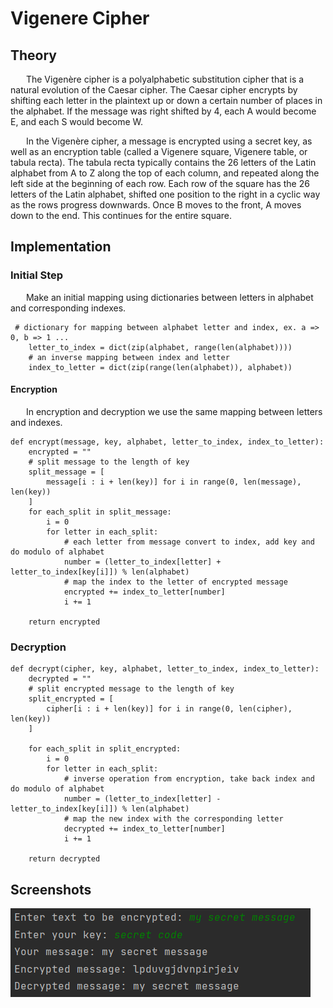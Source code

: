 # Vigenere Cipher

## Theory
&ensp;&ensp;&ensp; The Vigenère cipher is a polyalphabetic substitution cipher that is a natural evolution of the Caesar cipher. The Caesar cipher encrypts by shifting each letter in the plaintext up or down a certain number of places in the alphabet. If the message was right shifted by 4, each A would become E, and each S would become W.

&ensp;&ensp;&ensp; In the Vigenère cipher, a message is encrypted using a secret key, as well as an encryption table (called a Vigenere square, Vigenere table, or tabula recta). The tabula recta typically contains the 26 letters of the Latin alphabet from A to Z along the top of each column, and repeated along the left side at the beginning of each row. Each row of the square has the 26 letters of the Latin alphabet, shifted one position to the right in a cyclic way as the rows progress downwards. Once B moves to the front, A moves down to the end. This continues for the entire square.

## Implementation 

### Initial Step 
&ensp;&ensp;&ensp; Make an initial mapping using dictionaries between letters in alphabet and corresponding indexes.
```
 # dictionary for mapping between alphabet letter and index, ex. a => 0, b => 1 ... 
    letter_to_index = dict(zip(alphabet, range(len(alphabet))))
    # an inverse mapping between index and letter 
    index_to_letter = dict(zip(range(len(alphabet)), alphabet))
```

#### Encryption 
&ensp;&ensp;&ensp;  In encryption and decryption we use the same mapping between letters and indexes.
```
def encrypt(message, key, alphabet, letter_to_index, index_to_letter):
    encrypted = ""
    # split message to the length of key
    split_message = [
        message[i : i + len(key)] for i in range(0, len(message), len(key))
    ]
    for each_split in split_message:
        i = 0
        for letter in each_split:
            # each letter from message convert to index, add key and do modulo of alphabet
            number = (letter_to_index[letter] + letter_to_index[key[i]]) % len(alphabet)
            # map the index to the letter of encrypted message
            encrypted += index_to_letter[number]
            i += 1

    return encrypted
```

### Decryption 

```
def decrypt(cipher, key, alphabet, letter_to_index, index_to_letter):
    decrypted = ""
    # split encrypted message to the length of key
    split_encrypted = [
        cipher[i : i + len(key)] for i in range(0, len(cipher), len(key))
    ]

    for each_split in split_encrypted:
        i = 0
        for letter in each_split:
            # inverse operation from encryption, take back index and do modulo of alphabet
            number = (letter_to_index[letter] - letter_to_index[key[i]]) % len(alphabet)
            # map the new index with the corresponding letter
            decrypted += index_to_letter[number]
            i += 1

    return decrypted
```

## Screenshots 
![](https://github.com/CodeWay07/CS_Laboratories/blob/main/Lab_1/Screenshots/Vigenere.png)
